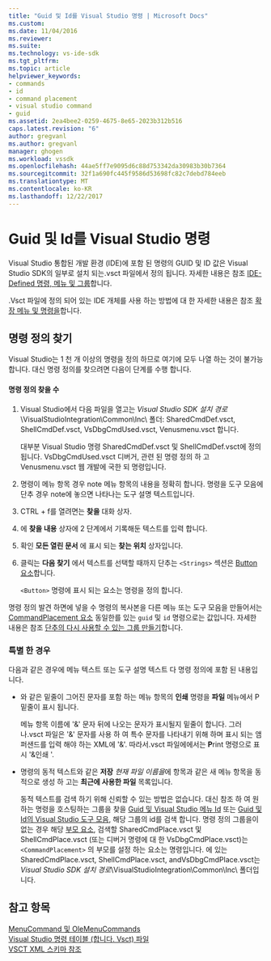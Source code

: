 ```yaml
---
title: "Guid 및 Id를 Visual Studio 명령 | Microsoft Docs"
ms.custom: 
ms.date: 11/04/2016
ms.reviewer: 
ms.suite: 
ms.technology: vs-ide-sdk
ms.tgt_pltfrm: 
ms.topic: article
helpviewer_keywords:
- commands
- id
- command placement
- visual studio command
- guid
ms.assetid: 2ea4bee2-0259-4675-8e65-2023b312b516
caps.latest.revision: "6"
author: gregvanl
ms.author: gregvanl
manager: ghogen
ms.workload: vssdk
ms.openlocfilehash: 44ae5ff7e9095d6c88d753342da30983b30b7364
ms.sourcegitcommit: 32f1a690fc445f9586d53698fc82c7debd784eeb
ms.translationtype: MT
ms.contentlocale: ko-KR
ms.lasthandoff: 12/22/2017
---
```

# <a name="guids-and-ids-of-visual-studio-commands"></a>Guid 및 Id를 Visual Studio 명령
Visual Studio 통합된 개발 환경 (IDE)에 포함 된 명령의 GUID 및 ID 값은 Visual Studio SDK의 일부로 설치 되는.vsct 파일에서 정의 됩니다. 자세한 내용은 참조 [IDE-Defined 명령, 메뉴 및 그룹](../../extensibility/internals/ide-defined-commands-menus-and-groups.md)합니다.  
  
 .Vsct 파일에 정의 되어 있는 IDE 개체를 사용 하는 방법에 대 한 자세한 내용은 참조 [확장 메뉴 및 명령을](../../extensibility/extending-menus-and-commands.md)합니다.  
  
## <a name="finding-a-command-definition"></a>명령 정의 찾기  
 Visual Studio는 1 천 개 이상의 명령을 정의 하므로 여기에 모두 나열 하는 것이 불가능 합니다. 대신 명령 정의를 찾으려면 다음이 단계를 수행 합니다.  
  
#### <a name="to-locate-a-command-definition"></a>명령 정의 찾을 수  
  
1.  Visual Studio에서 다음 파일을 열고는 *Visual Studio SDK 설치 경로*\VisualStudioIntegration\Common\Inc\ 폴더: SharedCmdDef.vsct, ShellCmdDef.vsct, VsDbgCmdUsed.vsct, Venusmenu.vsct 합니다.  
  
     대부분 Visual Studio 명령 SharedCmdDef.vsct 및 ShellCmdDef.vsct에 정의 됩니다. VsDbgCmdUsed.vsct 디버거, 관련 된 명령 정의 하 고 Venusmenu.vsct 웹 개발에 국한 되 명령입니다.  
  
2.  명령이 메뉴 항목 경우 note 메뉴 항목의 내용을 정확히 합니다. 명령을 도구 모음에 단추 경우 note에 놓으면 나타나는 도구 설명 텍스트입니다.  
  
3.  CTRL + f를 열려면는 **찾을** 대화 상자.  
  
4.  에 **찾을 내용** 상자에 2 단계에서 기록해둔 텍스트를 입력 합니다.  
  
5.  확인 **모든 열린 문서** 에 표시 되는 **찾는 위치** 상자입니다.  
  
6.  클릭는 **다음 찾기** 에서 텍스트를 선택할 때까지 단추는 `<Strings>` 섹션은 [Button 요소](../../extensibility/button-element.md)합니다.  
  
     `<Button>` 명령에 표시 되는 요소는 명령을 정의 합니다.  
  
 명령 정의 발견 하면에 넣을 수 명령의 복사본을 다른 메뉴 또는 도구 모음을 만들어서는 [CommandPlacement 요소](../../extensibility/commandplacement-element.md) 동일한를 있는 `guid` 및 `id` 명령으로는 값입니다. 자세한 내용은 참조 [단추의 다시 사용할 수 있는 그룹 만들기](../../extensibility/creating-reusable-groups-of-buttons.md)합니다.  
  
### <a name="special-cases"></a>특별 한 경우  
 다음과 같은 경우에 메뉴 텍스트 또는 도구 설명 텍스트 다 명령 정의에 포함 된 내용입니다.  
  
-   와 같은 밑줄이 그어진 문자를 포함 하는 메뉴 항목의 **인쇄** 명령을 **파일** 메뉴에서 P 밑줄이 표시 됩니다.  
  
     메뉴 항목 이름에 '&' 문자 뒤에 나오는 문자가 표시될지 밑줄이 합니다. 그러나.vsct 파일은 '&' 문자를 사용 하 여 특수 문자를 나타내기 위해 하며 표시 되는 앰퍼샌드를 입력 해야 하는 XML에 '&amp;'. 따라서.vsct 파일에에서는 **P**rint 명령으로 표시 '&amp;인쇄 '.  
  
-   명령의 동적 텍스트와 같은 **저장** *현재 파일 이름을*에 항목과 같은 새 메뉴 항목을 동적으로 생성 하 고는 **최근에 사용한 파일** 목록입니다.  
  
     동적 텍스트를 검색 하기 위해 신뢰할 수 있는 방법은 없습니다. 대신 참조 하 여 원하는 명령을 호스팅하는 그룹을 찾을 [Guid 및 Visual Studio 메뉴 Id](../../extensibility/internals/guids-and-ids-of-visual-studio-menus.md) 또는 [Guid 및 Id의 Visual Studio 도구 모음](../../extensibility/internals/guids-and-ids-of-visual-studio-toolbars.md), 해당 그룹의 id를 검색 합니다. 명령 정의 그룹을이 없는 경우 해당 [부모 요소](../../extensibility/parent-element.md), 검색할 SharedCmdPlace.vsct 및 ShellCmdPlace.vsct (또는 디버거 명령에 대 한 VsDbgCmdPlace.vsct)는 `<CommandPlacement>` 의 부모를 설정 하는 요소는 명령입니다. 에 있는 SharedCmdPlace.vsct, ShellCmdPlace.vsct, andVsDbgCmdPlace.vsct는 *Visual Studio SDK 설치 경로*\VisualStudioIntegration\Common\Inc\ 폴더입니다.  
  
## <a name="see-also"></a>참고 항목  
 [MenuCommand 및 OleMenuCommands](../../extensibility/menucommands-vs-olemenucommands.md)   
 [Visual Studio 명령 테이블 (합니다. Vsct) 파일](../../extensibility/internals/visual-studio-command-table-dot-vsct-files.md)   
 [VSCT XML 스키마 참조](../../extensibility/vsct-xml-schema-reference.md)